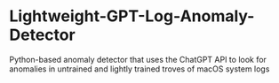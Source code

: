 # Lightweight-GPT-Log-Anomaly-Detector
Python-based anomaly detector that uses the ChatGPT API to look for anomalies in untrained and lightly trained troves of macOS system logs
